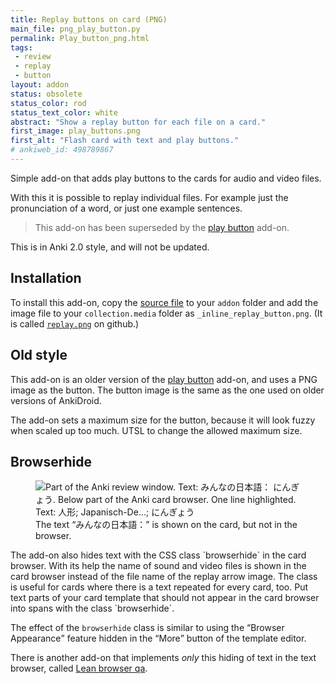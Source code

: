 ```yaml
---
title: Replay buttons on card (PNG)
main_file: png_play_button.py
permalink: Play_button_png.html
tags:
 - review
 - replay
 - button
layout: addon
status: obsolete
status_color: rod
status_text_color: white
abstract: "Show a replay button for each file on a card."
first_image: play_buttons.png
first_alt: "Flash card with text and play buttons."
# ankiweb_id: 498789867
---
```


Simple add-on that adds play buttons to the cards for audio and video
files.

With this it is possible to replay individual files. For example just
the pronunciation of a word, or just one example sentences.

<blockquote class="nb">This add-on has been superseded by the <a href="Play_button.html">play button</a> add-on.</blockquote>

This is in Anki 2.0 style, and will not be updated.

## Installation

To install this add-on, copy the
[source file](https://github.com/ospalh/anki-addons/blob/develop/png_play_button.py)
to your `addon` folder and add the image file to your
`collection.media` folder as `_inline_replay_button.png`. (It is
called
[`replay.png`](https://github.com/ospalh/anki-addons/blob/develop/color_icons/replay.png)
on github.)

## Old style

This add-on is an older version of the [play button](Play_button.html)
add-on, and uses a PNG image as the button. The button image is the
same as the one used on older versions of AnkiDroid.

The add-on sets a maximum size for the button, because it will look
fuzzy when scaled up too much. UTSL to change the allowed maximum
size.

## Browserhide

<span  class="clear" />
<figure>
<img src="images/browserhide.png" alt="Part of the Anki review window.
Text: みんなの日本語： にんぎょう.  Below part of the Anki card
browser. One line highlighted. Text: 人形; Japanisch-De...; にんぎょう">
<figcaption>The text <q lang="ja">みんなの日本語：</q> is shown on the card,
but not in the browser.</figcaption>
</figure>
The add-on also hides text with the CSS class `browserhide` in the
card browser. With its help the name of sound and video files is shown in
the card browser instead of the file name of the replay arrow
image. The class is useful for cards where there is a text repeated
for every card, too. Put text  parts of your card template that
should not appear in the card browser into spans with the class `browserhide`.

The effect of the `browserhide` class is similar to using the
<q>Browser Appearance</q> feature hidden in the <q>More</q> button of
the template editor.

There is another add-on that implements *only* this hiding of text in
the text browser, called [Lean browser qa](Lean_browser_qa.html).
